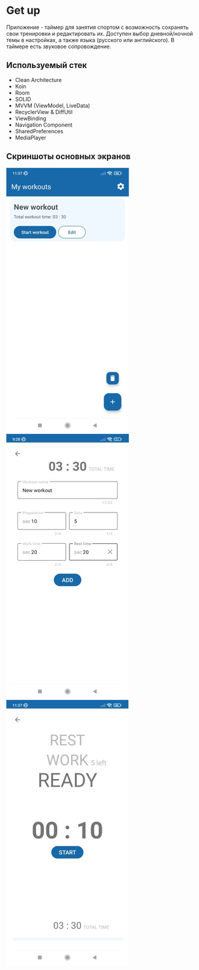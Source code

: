 # Get up
Приложение - таймер для занятия спортом с возможность сохранять свои тренировки и редактировать их.
Доступен выбор дневной/ночной темы в настройках, а также языка (русского или английского).
В таймере есть звуковое сопровождение.

## Используемый стек

+ Clean Architecture
+ Koin
+ Room
+ SOLID
+ MVVM (ViewModel, LiveData)  
+ RecyclerView & DiffUtil  
+ ViewBinding  
+ Navigation Component  
+ SharedPreferences
+ MediaPlayer
  
## Скриншоты основных экранов

![Main screen](https://github.com/alexxk2/Get_up/blob/exp/app/src/main/res/raw/example2.jpg)
![Editing screen](https://github.com/alexxk2/Get_up/blob/exp/app/src/main/res/raw/example1.jpg)
![Timer screen](https://github.com/alexxk2/Get_up/blob/exp/app/src/main/res/raw/example3.jpg)

